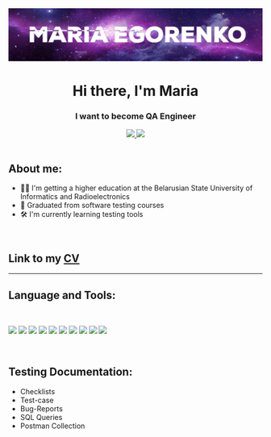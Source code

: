 <div id="header" align="center">
  <img src="https://github.com/MariaEgorenko/MariaEgorenko/blob/main/resources/gifnprofile.gif?raw=true" width="1000">
  <h1>Hi there, I'm Maria</h1>
  <h3>I want to become QA Engineer</h3>
  <a href="https://web.telegram.org/k/#@The_ashen">
    <img src="https://img.shields.io/badge/Telegram-blue?style=for-the-badge&logo=Telegram&logoColor=white">
  </a>
  <a href="https://www.linkedin.com/in/maria-egorenko-a175b0254/">
    <img src="https://img.shields.io/badge/LinkedIn-blue?style=for-the-badge&logo=linkedin&logoColor=white">
  </a>
</div>
<br/>  
<h2>About me:</h2>
<ul>
  <li>👨‍🎓 I'm getting a higher education at the Belarusian State University of Informatics and Radioelectronics</li>
  <li>🥇 Graduated from software testing courses</li>
  <li>🛠 I'm currently learning testing tools</li>
</ul>
<br/>
<h2>Link to my <a href="https://drive.google.com/file/d/1qKjRjTqIKXQK2q0eIpb6-Up6ryXegFTI/view?usp=sharing">CV</a></h2>
<hr></hr>
<h2>Language and Tools:</h2>
<br/>
<p>
  <img src="https://img.shields.io/badge/Jira-0052CC?logo=jira&logoColor=fff&style=for-the-badge">
  <img src="https://img.shields.io/badge/Postman-FF6C37?logo=postman&logoColor=fff&style=for-the-badge">
  <img src="https://img.shields.io/badge/Github-090909?style=for-the-badge&logo=github&logoColor=8cc4d7">
  <img src="https://img.shields.io/badge/MySQL-4479A1?logo=mysql&logoColor=fff&style=for-the-badge">
  <img src="https://img.shields.io/badge/DevTools-090909?style=for-the-badge&logo=googlechrome&logoColor=2674f2">
  <img src="https://img.shields.io/badge/Git-F05032?logo=git&logoColor=fff&style=for-the-badge">
  <img src="https://img.shields.io/badge/TestRail-090909?style=for-the-badge&logo=&logoColor=71b556">
  <img src="https://img.shields.io/badge/C%2B%2B-00599C?logo=cplusplus&logoColor=fff&style=for-the-badge">
  <img src="https://img.shields.io/badge/JSON-000?logo=json&logoColor=fff&style=for-the-badge">
  <img src="https://img.shields.io/badge/Python-3776AB?logo=python&logoColor=fff&style=for-the-badge">
</p>
<br/>
<h2>Testing Documentation:</h2>
<ul>
  <li><a>Checklists</a></li>
  <li><a>Test-case</a></li>
  <li><a>Bug-Reports</a></li>
  <li><a>SQL Queries</a></li>
  <li><a>Postman Collection</a></li>
</ul>